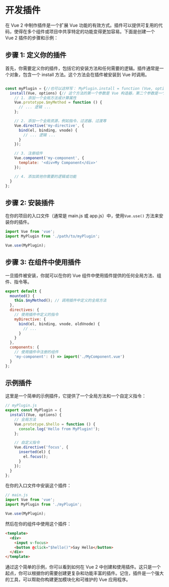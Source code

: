 # 开发插件

在 Vue 2 中制作插件是一个扩展 Vue 功能的有效方式。插件可以提供可复用的代码，使得在多个组件或项目中共享特定的功能变得更加容易。下面是创建一个 Vue 2 插件的步骤和示例：

## 步骤 1: 定义你的插件

首先，你需要定义你的插件，包括它的安装方法和任何需要的逻辑。插件通常是一个对象，包含一个 install 方法。这个方法会在插件被安装到 Vue 时调用。

```js

const myPlugin = {//也可以这样写： MyPlugin.install = function (Vue, options) 
  install(Vue, options) {// 这个方法的第一个参数是 Vue 构造器，第二个参数是一个可选的选项对象
    // 1. 添加一个全局方法或计算属性
    Vue.prototype.$myMethod = function () {
      // ... 逻辑 ...
    };

    // 2. 添加一个全局资源，例如指令、过滤器、过渡等
    Vue.directive('my-directive', {
      bind(el, binding, vnode) {
        // ... 逻辑 ...
      }
    });

    // 3. 注册组件
    Vue.component('my-component', {
      template: '<div>My Component</div>'
    });

    // 4. 添加其他你需要的逻辑或功能
  }
};
```

## 步骤 2: 安装插件

在你的项目的入口文件（通常是 main.js 或 app.js）中，使用`Vue.use()` 方法来安装你的插件。

```js
import Vue from 'vue';
import MyPlugin from './path/to/myPlugin';

Vue.use(MyPlugin);
```

## 步骤 3: 在组件中使用插件

一旦插件被安装，你就可以在你的 Vue 组件中使用插件提供的任何全局方法、组件、指令等。

```js
export default {
  mounted() {
    this.$myMethod(); // 调用插件中定义的全局方法
  },
  directives: {
    // 使用插件中定义的指令
    myDirective: {
      bind(el, binding, vnode, oldVnode) {
        // ...
      }
    }
  },
  components: {
    // 使用插件中注册的组件
    'my-component': () => import('./MyComponent.vue')
  }
};
```

## 示例插件

这里是一个简单的示例插件，它提供了一个全局方法和一个自定义指令：

```js
// myPlugin.js
export const MyPlugin = {
  install(Vue, options) {
    // 全局方法
    Vue.prototype.$hello = function () {
      console.log('Hello from MyPlugin!');
    };

    // 自定义指令
    Vue.directive('focus', {
      inserted(el) {
        el.focus();
      }
    });
  }
};
```

在你的入口文件中安装这个插件：

```js
// main.js
import Vue from 'vue';
import MyPlugin from './myPlugin';

Vue.use(MyPlugin);
```

然后在你的组件中使用这个插件：

```html
<template>
  <div>
    <input v-focus>
    <button @click="$hello()">Say Hello</button>
  </div>
</template>
```

通过这个简单的示例，你可以看到如何在 Vue 2 中创建和使用插件。这只是一个起点，你可以根据你的需要创建更复杂和功能丰富的插件。记住，插件是一个强大的工具，可以帮助你构建更加模块化和可维护的 Vue 应用程序。
